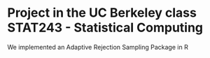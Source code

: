 # Project in the UC Berkeley class STAT243 - Statistical Computing

We implemented an Adaptive Rejection Sampling Package in R
